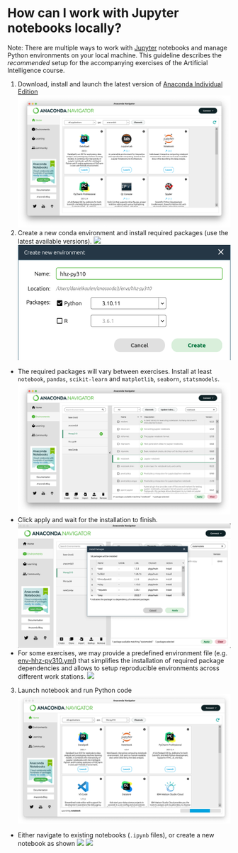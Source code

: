 # How can I work with Jupyter notebooks locally?

Note: There are multiple ways to work with [Jupyter](https://jupyter.org/) notebooks and manage Python environments on your local machine. This guideline describes the _recommended_ setup for the accompanying exercises of the Artificial Intelligence course.

1. Download, install and launch the latest version of [Anaconda Individual Edition](https://www.anaconda.com/download)
![](./screenshots/1.png)
2. Create a new conda environment and install required packages (use the latest available versions).
![](./screenshots/2a.png)
![](./screenshots/2b.png)
  - The required packages will vary between exercises. Install at least `notebook`, `pandas`, `scikit-learn` and `matplotlib`, `seaborn`, `statsmodels`.
![](./screenshots/2c.png)
  - Click apply and wait for the installation to finish.
![](./screenshots/2d.png)
  - For some exercises, we may provide a predefined environment file (e.g. [env-hhz-py310.yml](./env-hhz-py310.yml)) that simplifies the installation of required package dependencies and allows to setup reproducible environments across different work stations.
![](./screenshots/2f.png)
3. Launch notebook and run Python code
![](./screenshots/3.png)
  - Either navigate to existing notebooks (`.ipynb` files), or create a new notebook as shown
![](./screenshots/4.png)
![](./screenshots/5.png)


